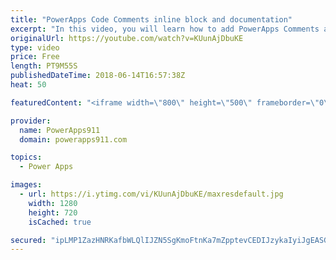 ```yaml
---
title: "PowerApps Code Comments inline block and documentation"
excerpt: "In this video, you will learn how to add PowerApps Comments and documentation to your apps. Handy trick that will make future you happy. We cover inline comments, block comments, and a documentation screen.  Video on how I built the Password App https://www.youtube.com/watch?v=GiN47Is_634  PowerApps"
originalUrl: https://youtube.com/watch?v=KUunAjDbuKE
type: video
price: Free
length: PT9M55S
publishedDateTime: 2018-06-14T16:57:38Z
heat: 50

featuredContent: "<iframe width=\"800\" height=\"500\" frameborder=\"0\" src=\"https://www.youtube.com/embed/KUunAjDbuKE\" allow=\"accelerometer; autoplay; encrypted-media; gyroscope; picture-in-picture\" allowfullscreen></iframe>"

provider:
  name: PowerApps911
  domain: powerapps911.com

topics:
  - Power Apps

images:
  - url: https://i.ytimg.com/vi/KUunAjDbuKE/maxresdefault.jpg
    width: 1280
    height: 720
    isCached: true

secured: "ipLMP1ZazHNRKafbWLQlIJZN5SgKmoFtnKa7mZpptevCEDIJzykaIyiJgEASG33liY6pVmple3w9uFEaz43xZneiLBRYro8/gbXaszPVdfWzTnXcOSfunINUwOEpFQsCzOfvbbMECBtjGFsio3IGf1XH+cccr5XvZGzcqKeOdZqHeuk7NuDgvKx4On2oJHIp1BVb7K4gpT+zlPtL090iCBkRtf0pZXKRxvcS09KODiCQ2nEKTLraeyus3scndDAlJqYerUWICT1t88XNjMfQuUaZo5UENU9vKGPE8lOXq9EPbDyXIXL6tfBCTDGHX05zOpSWW1mI2z+r5I2ix18Zc5FFFS+mRfkhtUErDBpzKeEZLcOIRXSEU9y3Z7h25uLf/3AA6RMGhA7D6rEKMnaXo6tMWsp1LvuneOc7PjUhYZo=;B2IbmxfHl4jv/W0/j5lIOg=="
---
```


